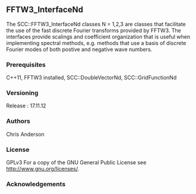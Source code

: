 ## FFTW3_InterfaceNd


The SCC::FFTW3_InterfaceNd classes N = 1,2,3 are classes that facilitate the use of the fast discrete Fourier transforms provided by FFTW3. The interfaces provide scalings and coefficient organization that is useful when implementing spectral methods, e.g. methods that use a basis of discrete Fourier modes of both postive and negative wave numbers.

### Prerequisites
C++11, FFTW3 installed, SCC::DoubleVectorNd, SCC::GridFunctionNd
### Versioning
Release : 17.11.12
### Authors
Chris Anderson
### License
GPLv3  For a copy of the GNU General Public License see <http://www.gnu.org/licenses/>.
### Acknowledgements


